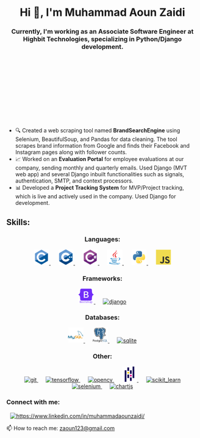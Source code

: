 <h1 align="center">Hi 👋, I'm Muhammad Aoun Zaidi</h1>
<h3 align="center">Currently, I'm working as an Associate Software Engineer at Highbit Technologies, specializing in Python/Django development.</h3>
<ul style="margin-top: 200px">
  <li>🔍 Created a web scraping tool named <strong>BrandSearchEngine</strong> using Selenium, BeautifulSoup, and Pandas for data cleaning. The tool scrapes brand information from Google and finds their Facebook and Instagram pages along with follower counts.</li>
  <li>📈 Worked on an <strong>Evaluation Portal</strong> for employee evaluations at our company, sending monthly and quarterly emails. Used Django (MVT web app) and several Django inbuilt functionalities such as signals, authentication, SMTP, and context processors.</li>
  <li>📊 Developed a <strong>Project Tracking System</strong> for MVP/Project tracking, which is live and actively used in the company. Used Django for development.</li>
</ul>

<h2>Skills:</h2>

<h3 align="center">Languages:</h3>
<p align="center"> 
    <a href="https://www.cprogramming.com/" target="_blank" rel="noreferrer" style="margin: 10px;"> 
        <img src="https://raw.githubusercontent.com/devicons/devicon/master/icons/c/c-original.svg" alt="c" width="40" height="40"/> 
    </a> 
    <a href="https://www.w3schools.com/cpp/" target="_blank" rel="noreferrer" style="margin: 10px;"> 
        <img src="https://raw.githubusercontent.com/devicons/devicon/master/icons/cplusplus/cplusplus-original.svg" alt="cplusplus" width="40" height="40"/> 
    </a> 
    <a href="https://www.w3schools.com/cs/" target="_blank" rel="noreferrer" style="margin: 10px;"> 
        <img src="https://raw.githubusercontent.com/devicons/devicon/master/icons/csharp/csharp-original.svg" alt="csharp" width="40" height="40"/> 
    </a> 
    <a href="https://www.java.com" target="_blank" rel="noreferrer" style="margin: 10px;"> 
        <img src="https://raw.githubusercontent.com/devicons/devicon/master/icons/java/java-original.svg" alt="java" width="40" height="40"/> 
    </a> 
    <a href="https://www.python.org" target="_blank" rel="noreferrer" style="margin: 10px;"> 
        <img src="https://raw.githubusercontent.com/devicons/devicon/master/icons/python/python-original.svg" alt="python" width="40" height="40"/> 
    </a> 
    <a href="https://developer.mozilla.org/en-US/docs/Web/JavaScript" target="_blank" rel="noreferrer" style="margin: 10px;"> 
        <img src="https://raw.githubusercontent.com/devicons/devicon/master/icons/javascript/javascript-original.svg" alt="javascript" width="40" height="40"/> 
    </a> 
</p>

<h3 align="center">Frameworks:</h3>
<p align="center"> 
    <a href="https://getbootstrap.com" target="_blank" rel="noreferrer" style="margin: 10px;"> 
        <img src="https://raw.githubusercontent.com/devicons/devicon/master/icons/bootstrap/bootstrap-plain-wordmark.svg" alt="bootstrap" width="40" height="40"/> 
    </a> 
    <a href="https://www.djangoproject.com/" target="_blank" rel="noreferrer" style="margin: 10px;"> 
        <img src="https://cdn.worldvectorlogo.com/logos/django.svg" alt="django" width="40" height="40"/> 
    </a> 
</p>

<h3 align="center">Databases:</h3>
<p align="center"> 
    <a href="https://www.mysql.com/" target="_blank" rel="noreferrer" style="margin: 10px;"> 
        <img src="https://raw.githubusercontent.com/devicons/devicon/master/icons/mysql/mysql-original-wordmark.svg" alt="mysql" width="40" height="40"/> 
    </a> 
    <a href="https://www.postgresql.org" target="_blank" rel="noreferrer" style="margin: 10px;"> 
        <img src="https://raw.githubusercontent.com/devicons/devicon/master/icons/postgresql/postgresql-original-wordmark.svg" alt="postgresql" width="40" height="40"/> 
    </a> 
    <a href="https://www.sqlite.org/" target="_blank" rel="noreferrer" style="margin: 10px;"> 
        <img src="https://www.vectorlogo.zone/logos/sqlite/sqlite-icon.svg" alt="sqlite" width="40" height="40"/> 
    </a> 
</p>

<h3 align="center">Other:</h3>
<p align="center"> 
    <a href="https://git-scm.com/" target="_blank" rel="noreferrer" style="margin: 10px;"> 
        <img src="https://www.vectorlogo.zone/logos/git-scm/git-scm-icon.svg" alt="git" width="40" height="40"/> 
    </a> 
    <a href="https://www.tensorflow.org" target="_blank" rel="noreferrer" style="margin: 10px;"> 
        <img src="https://www.vectorlogo.zone/logos/tensorflow/tensorflow-icon.svg" alt="tensorflow" width="40" height="40"/> 
    </a> 
    <a href="https://opencv.org/" target="_blank" rel="noreferrer" style="margin: 10px;"> 
        <img src="https://www.vectorlogo.zone/logos/opencv/opencv-icon.svg" alt="opencv" width="40" height="40"/> 
    </a> 
    <a href="https://pandas.pydata.org/" target="_blank" rel="noreferrer" style="margin: 10px;"> 
        <img src="https://raw.githubusercontent.com/devicons/devicon/2ae2a900d2f041da66e950e4d48052658d850630/icons/pandas/pandas-original.svg" alt="pandas" width="40" height="40"/> 
    </a> 
    <a href="https://scikit-learn.org/" target="_blank" rel="noreferrer" style="margin: 10px;"> 
        <img src="https://upload.wikimedia.org/wikipedia/commons/0/05/Scikit_learn_logo_small.svg" alt="scikit_learn" width="40" height="40"/> 
    </a> 
    <a href="https://www.selenium.dev" target="_blank" rel="noreferrer" style="margin: 10px;"> 
        <img src="https://raw.githubusercontent.com/detain/svg-logos/780f25886640cef088af994181646db2f6b1a3f8/svg/selenium-logo.svg" alt="selenium" width="40" height="40"/> 
    </a> 
    <a href="https://www.chartjs.org" target="_blank" rel="noreferrer" style="margin: 10px;"> 
        <img src="https://www.chartjs.org/media/logo-title.svg" alt="chartjs" width="40" height="40"/> 
    </a> 
</p>

<h3 align="left">Connect with me:</h3>
<p align="left">
<a href="https://linkedin.com/in/https://www.linkedin.com/in/muhammadaounzaidi/" target="blank" style="margin: 10px;">
    <img align="center" src="https://raw.githubusercontent.com/rahuldkjain/github-profile-readme-generator/master/src/images/icons/Social/linked-in-alt.svg" alt="https://www.linkedin.com/in/muhammadaounzaidi/" height="30" width="40" />
</a>
</p>

📫 How to reach me: [zaoun123@gmail.com](mailto:zaoun123@gmail.com)
